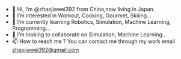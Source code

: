 - 👋 Hi, I’m @zhaojiawei392 from China,now living in Japan.
- 👀 I’m interested in Workout, Cooking, Gourmet, Skiiing...
- 🌱 I’m currently learning Robotics, Simulation, Machine Learning, Programming...
- 💞️ I’m looking to collaborate on Simulation, Machine Learning...
- 📫 How to reach me ? You can contact me through my work email zhaojiawei392@gmail.com

<!---
zhaojiawei392/zhaojiawei392 is a ✨ special ✨ repository because its `README.md` (this file) appears on your GitHub profile.
You can click the Preview link to take a look at your changes.
--->
